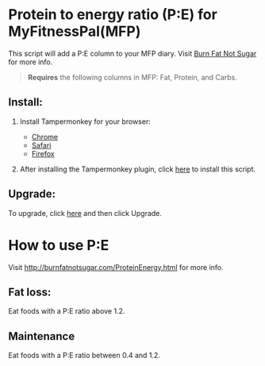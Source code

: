 # Protein to energy ratio (P:E) for MyFitnessPal(MFP)
This script will add a P:E column to your MFP diary. Visit [Burn Fat Not Sugar](http://burnfatnotsugar.com) for more info.
> __Requires__ the following columns in MFP: Fat, Protein, and Carbs.

## Install:
1. Install Tampermonkey for your browser:
   * [Chrome](https://chrome.google.com/webstore/detail/dhdgffkkebhmkfjojejmpbldmpobfkfo)
   * [Safari](https://tampermonkey.net/?ext=dhdg&browser=safari)
   * [Firefox](https://addons.mozilla.org/en-US/firefox/addon/tampermonkey/)

2. After installing the Tampermonkey plugin, click [here](https://github.com/karin-b/mfp-pe-userscript/raw/master/mfp.pe.user.js) to install this script.

## Upgrade:
To upgrade, click [here](https://github.com/karin-b/mfp-pe-userscript/raw/master/mfp.pe.user.js) and then click Upgrade.

# How to use P:E
Visit http://burnfatnotsugar.com/ProteinEnergy.html for more info.

## Fat loss:
Eat foods with a P:E ratio above 1.2.

## Maintenance
Eat foods with a P:E ratio between 0.4 and 1.2.
